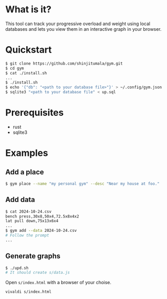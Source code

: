 # What is it?

This tool can track your progressive overload and weight using local databases and lets you view them in an interactive graph in your browser.

# Quickstart

```bash
$ git clone https://github.com/shinjitumala/gym.git
$ cd gym
$ cat ./install.sh
...
$ ./install.sh
$ echo '{"db": "<path to your database file>"}' > ~/.config/gym.json
$ sqlite3 "<path to your database file" < up.sql
```

# Prerequisites
- rust
- sqlite3

# Examples
## Add a place
```bash
$ gym place --name "my personal gym" --desc "Near my house at foo."
```
## Add data

```bash
$ cat 2024-10-24.csv
bench press,30x8,50x4,72.5x8x4x2
lat pull down,75x13x6x4
...
$ gym add --data 2024-10-24.csv
# Follow the prompt
...
```

## Generate graphs

```bash
$ ./upd.sh
# It should create s/data.js
```

Open `s/index.html` with a browser of your choise.

```bash
vivaldi s/index.html
```
